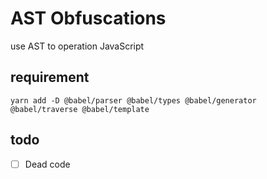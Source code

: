 # AST Obfuscations

use AST to operation JavaScript

## requirement

```shell
yarn add -D @babel/parser @babel/types @babel/generator @babel/traverse @babel/template 
```

## todo

- [ ] Dead code
